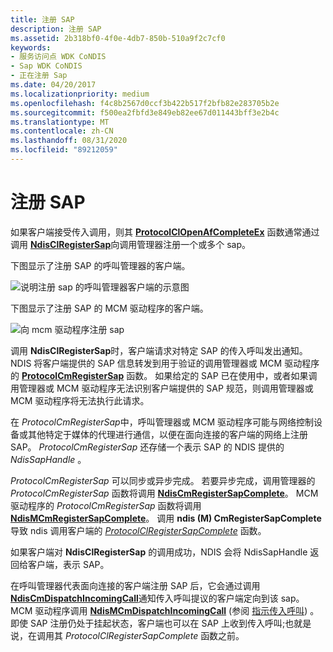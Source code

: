 ```yaml
---
title: 注册 SAP
description: 注册 SAP
ms.assetid: 2b318bf0-4f0e-4db7-850b-510a9f2c7cf0
keywords:
- 服务访问点 WDK CoNDIS
- Sap WDK CoNDIS
- 正在注册 Sap
ms.date: 04/20/2017
ms.localizationpriority: medium
ms.openlocfilehash: f4c8b2567d0ccf3b422b517f2bfb82e283705b2e
ms.sourcegitcommit: f500ea2fbfd3e849eb82ee67d011443bff3e2b4c
ms.translationtype: MT
ms.contentlocale: zh-CN
ms.lasthandoff: 08/31/2020
ms.locfileid: "89212059"
---
```

# <a name="registering-a-sap"></a>注册 SAP





如果客户端接受传入调用，则其 [**ProtocolClOpenAfCompleteEx**](/windows-hardware/drivers/ddi/ndis/nc-ndis-protocol_cl_open_af_complete_ex) 函数通常通过调用 [**NdisClRegisterSap**](/windows-hardware/drivers/ddi/ndis/nf-ndis-ndisclregistersap)向调用管理器注册一个或多个 sap。

下图显示了注册 SAP 的呼叫管理器的客户端。

![说明注册 sap 的呼叫管理器客户端的示意图](images/cm-02.png)

下图显示了注册 SAP 的 MCM 驱动程序的客户端。

![向 mcm 驱动程序注册 sap](images/fig1-02.png)

调用 **NdisClRegisterSap**时，客户端请求对特定 SAP 的传入呼叫发出通知。 NDIS 将客户端提供的 SAP 信息转发到用于验证的调用管理器或 MCM 驱动程序的 [**ProtocolCmRegisterSap**](/windows-hardware/drivers/ddi/ndis/nc-ndis-protocol_cm_reg_sap) 函数。 如果给定的 SAP 已在使用中，或者如果调用管理器或 MCM 驱动程序无法识别客户端提供的 SAP 规范，则调用管理器或 MCM 驱动程序将无法执行此请求。

在 *ProtocolCmRegisterSap*中，呼叫管理器或 MCM 驱动程序可能与网络控制设备或其他特定于媒体的代理进行通信，以便在面向连接的客户端的网络上注册 SAP。 *ProtocolCmRegisterSap* 还存储一个表示 SAP 的 NDIS 提供的 *NdisSapHandle* 。

*ProtocolCmRegisterSap* 可以同步或异步完成。 若要异步完成，调用管理器的 *ProtocolCmRegisterSap* 函数将调用 [**NdisCmRegisterSapComplete**](/windows-hardware/drivers/ddi/ndis/nf-ndis-ndiscmregistersapcomplete)。 MCM 驱动程序的 *ProtocolCmRegisterSap* 函数将调用 [**NdisMCmRegisterSapComplete**](/windows-hardware/drivers/ddi/ndis/nf-ndis-ndismcmregistersapcomplete)。 调用 **ndis (M) CmRegisterSapComplete** 导致 ndis 调用客户端的 [*ProtocolClRegisterSapComplete*](/windows-hardware/drivers/ddi/ndis/nc-ndis-protocol_cl_register_sap_complete) 函数。

如果客户端对 **NdisClRegisterSap** 的调用成功，NDIS 会将 NdisSapHandle 返回给客户端，表示 SAP。

在呼叫管理器代表面向连接的客户端注册 SAP 后，它会通过调用 [**NdisCmDispatchIncomingCall**](/windows-hardware/drivers/ddi/ndis/nf-ndis-ndiscmdispatchincomingcall)通知传入呼叫提议的客户端定向到该 sap。 MCM 驱动程序调用 [**NdisMCmDispatchIncomingCall**](/windows-hardware/drivers/ddi/ndis/nf-ndis-ndismcmdispatchincomingcall) (参阅 [指示传入呼叫](indicating-an-incoming-call.md)) 。 即使 SAP 注册仍处于挂起状态，客户端也可以在 SAP 上收到传入呼叫;也就是说，在调用其 *ProtocolClRegisterSapComplete* 函数之前。

 

